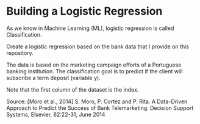 # Building a Logistic Regression

As we know in Machine Learning (ML), logistic regression is called Classification.

Create a logistic regression based on the bank data that I provide on this repository.

The data is based on the marketing campaign efforts of a Portuguese banking institution. The classification goal is to predict if the client will subscribe a term deposit (variable y).

Note that the first column of the dataset is the index.

Source: [Moro et al., 2014] S. Moro, P. Cortez and P. Rita. A Data-Driven Approach to Predict the Success of Bank Telemarketing. Decision Support Systems, Elsevier, 62:22-31, June 2014
